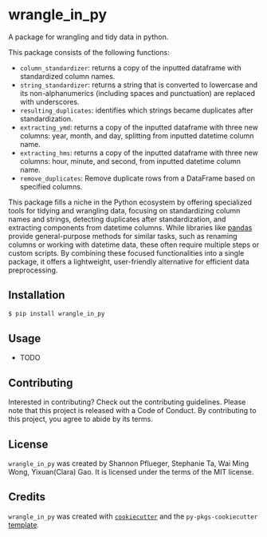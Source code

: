 # wrangle_in_py

A package for wrangling and tidy data in python.

This package consists of the following functions:
- `column_standardizer`: returns a copy of the inputted dataframe with standardized column names.
- `string_standardizer`: returns a string that is converted to lowercase and its non-alphanumerics (including spaces and punctuation) are replaced with underscores.
- `resulting_duplicates`: identifies which strings became duplicates after standardization.
- `extracting_ymd`: returns a copy of the inputted dataframe with three new columns: year, month, and day, splitting from inputted datetime column name.
- `extracting_hms`: returns a copy of the inputted dataframe with three new columns: hour, minute, and second, from inputted datetime column name.
- `remove_duplicates`: Remove duplicate rows from a DataFrame based on specified columns.


This package fills a niche in the Python ecosystem by offering specialized tools for tidying and wrangling data, focusing on standardizing column names and strings, detecting duplicates after standardization, and extracting components from datetime columns. While libraries like [pandas](https://pypi.org/project/pandas/) provide general-purpose methods for similar tasks, such as renaming columns or working with datetime data, these often require multiple steps or custom scripts. By combining these focused functionalities into a single package, it offers a lightweight, user-friendly alternative for efficient data preprocessing.


## Installation

```bash
$ pip install wrangle_in_py
```

## Usage

- TODO

## Contributing

Interested in contributing? Check out the contributing guidelines. Please note that this project is released with a Code of Conduct. By contributing to this project, you agree to abide by its terms.

## License

`wrangle_in_py` was created by Shannon Pflueger, Stephanie Ta, Wai Ming Wong, Yixuan(Clara) Gao. It is licensed under the terms of the MIT license.

## Credits

`wrangle_in_py` was created with [`cookiecutter`](https://cookiecutter.readthedocs.io/en/latest/) and the `py-pkgs-cookiecutter` [template](https://github.com/py-pkgs/py-pkgs-cookiecutter).
